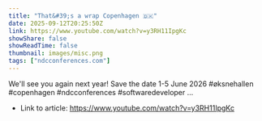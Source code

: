 ```yaml
---
title: "That&#39;s a wrap Copenhagen 🇩🇰"
date: 2025-09-12T20:25:50Z
link: https://www.youtube.com/watch?v=y3RH11IpgKc
showShare: false
showReadTime: false
thumbnail: images/misc.png
tags: ["ndcconferences.com"]
---
```

We'll see you again next year! Save the date 1-5 June 2026 #øksnehallen #copenhagen #ndcconferences #softwaredeveloper ...

- Link to article: https://www.youtube.com/watch?v=y3RH11IpgKc